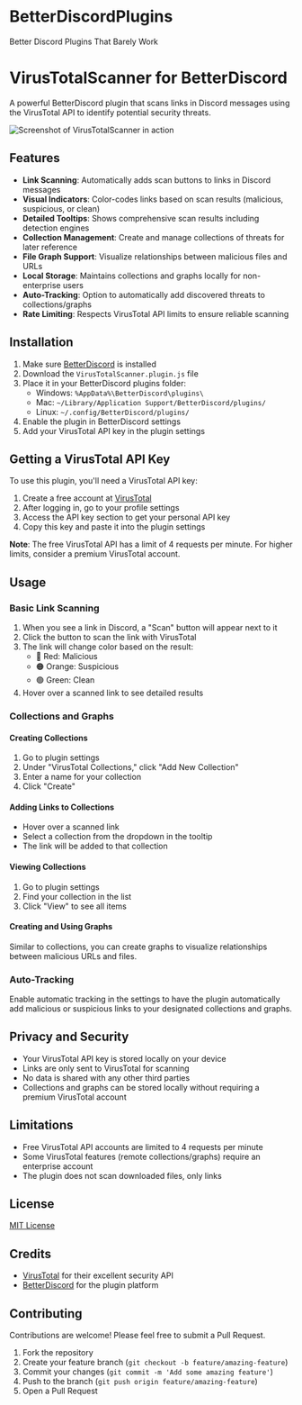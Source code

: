 # BetterDiscordPlugins
Better Discord Plugins That Barely Work


# VirusTotalScanner for BetterDiscord

A powerful BetterDiscord plugin that scans links in Discord messages using the VirusTotal API to identify potential security threats.

![Screenshot of VirusTotalScanner in action](https://i.imgur.com/IMAGEID.png)



## Features

- **Link Scanning**: Automatically adds scan buttons to links in Discord messages
- **Visual Indicators**: Color-codes links based on scan results (malicious, suspicious, or clean)
- **Detailed Tooltips**: Shows comprehensive scan results including detection engines
- **Collection Management**: Create and manage collections of threats for later reference
- **File Graph Support**: Visualize relationships between malicious files and URLs
- **Local Storage**: Maintains collections and graphs locally for non-enterprise users
- **Auto-Tracking**: Option to automatically add discovered threats to collections/graphs
- **Rate Limiting**: Respects VirusTotal API limits to ensure reliable scanning

## Installation

1. Make sure [BetterDiscord](https://betterdiscord.app/) is installed
2. Download the `VirusTotalScanner.plugin.js` file
3. Place it in your BetterDiscord plugins folder:
   - Windows: `%AppData%\BetterDiscord\plugins\`
   - Mac: `~/Library/Application Support/BetterDiscord/plugins/`
   - Linux: `~/.config/BetterDiscord/plugins/`
4. Enable the plugin in BetterDiscord settings
5. Add your VirusTotal API key in the plugin settings

## Getting a VirusTotal API Key

To use this plugin, you'll need a VirusTotal API key:

1. Create a free account at [VirusTotal](https://www.virustotal.com)
2. After logging in, go to your profile settings
3. Access the API key section to get your personal API key
4. Copy this key and paste it into the plugin settings

**Note**: The free VirusTotal API has a limit of 4 requests per minute. For higher limits, consider a premium VirusTotal account.

## Usage

### Basic Link Scanning

1. When you see a link in Discord, a "Scan" button will appear next to it
2. Click the button to scan the link with VirusTotal
3. The link will change color based on the result:
   - 🔴 Red: Malicious
   - 🟠 Orange: Suspicious
   - 🟢 Green: Clean
4. Hover over a scanned link to see detailed results

### Collections and Graphs

#### Creating Collections
1. Go to plugin settings
2. Under "VirusTotal Collections," click "Add New Collection"
3. Enter a name for your collection
4. Click "Create"

#### Adding Links to Collections
- Hover over a scanned link
- Select a collection from the dropdown in the tooltip
- The link will be added to that collection

#### Viewing Collections
1. Go to plugin settings
2. Find your collection in the list
3. Click "View" to see all items

#### Creating and Using Graphs
Similar to collections, you can create graphs to visualize relationships between malicious URLs and files.

### Auto-Tracking

Enable automatic tracking in the settings to have the plugin automatically add malicious or suspicious links to your designated collections and graphs.

## Privacy and Security

- Your VirusTotal API key is stored locally on your device
- Links are only sent to VirusTotal for scanning
- No data is shared with any other third parties
- Collections and graphs can be stored locally without requiring a premium VirusTotal account

## Limitations

- Free VirusTotal API accounts are limited to 4 requests per minute
- Some VirusTotal features (remote collections/graphs) require an enterprise account
- The plugin does not scan downloaded files, only links

## License

[MIT License](LICENSE)

## Credits

- [VirusTotal](https://www.virustotal.com) for their excellent security API
- [BetterDiscord](https://betterdiscord.app/) for the plugin platform

## Contributing

Contributions are welcome! Please feel free to submit a Pull Request.

1. Fork the repository
2. Create your feature branch (`git checkout -b feature/amazing-feature`)
3. Commit your changes (`git commit -m 'Add some amazing feature'`)
4. Push to the branch (`git push origin feature/amazing-feature`)
5. Open a Pull Request
